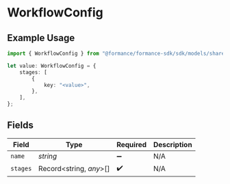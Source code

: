 # WorkflowConfig

## Example Usage

```typescript
import { WorkflowConfig } from "@formance/formance-sdk/sdk/models/shared";

let value: WorkflowConfig = {
    stages: [
        {
            key: "<value>",
        },
    ],
};
```

## Fields

| Field                   | Type                    | Required                | Description             |
| ----------------------- | ----------------------- | ----------------------- | ----------------------- |
| `name`                  | *string*                | :heavy_minus_sign:      | N/A                     |
| `stages`                | Record<string, *any*>[] | :heavy_check_mark:      | N/A                     |